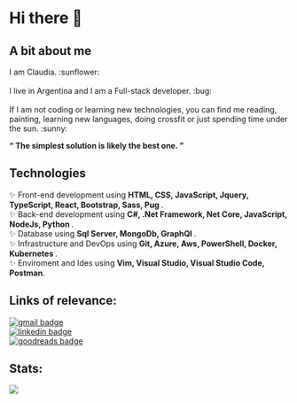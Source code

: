 <h1>Hi there 👋 </h1>

<h2> A bit about me </h2>
<p> I am Claudia. :sunflower:
<br><br>
I live in Argentina and I am a Full-stack developer. :bug:
<br><br>
If I am not coding or learning new technologies, you can find me reading, painting, learning new languages, doing crossfit or just spending time under the sun. :sunny:

<b><q> The simplest solution is likely the best one. </q> </b>

<h2> Technologies </h2>
<p> ✨ Front-end development using <b>HTML, CSS, JavaScript, Jquery, TypeScript, React, Bootstrap, Sass, Pug </b>.
  <br>
  ✨ Back-end development using <b>C#, .Net Framework, Net Core, JavaScript, NodeJs, Python </b>.
  <br>
  ✨ Database using <b>Sql Server, MongoDb, GraphQl </b>.
  <br>
  ✨ Infrastructure and DevOps using <b>Git, Azure, Aws, PowerShell, Docker, Kubernetes </b>.
  <br>
  ✨ Enviroment and Ides using <b>Vim, Visual Studio, Visual Studio Code, Postman</b>.
</p>

<h2> Links of relevance: </h2>
<a href="mailto:claudia.ziemba@gmail.com" target="blank"><img src="https://img.shields.io/badge/CONTACT%20ME-Gmail-D14836?style=for-the-badge&logo=gmail&logoColor=white" alt="gmail badge"/></a>
<br>
<a href="mailto:claudia.ziemba@gmail.com" target="blank"><img src="https://img.shields.io/badge/PROFILE-LinkedIn-0077B5?style=for-the-badge&logo=linkedin&logoColor=white" alt="linkedin badge"/></a>
<br>
<a href="https://www.goodreads.com/clau_zmb" target="blank"><img src="https://img.shields.io/badge/READING-Goodreads-372213?style=for-the-badge&logo=goodreads&logoColor=white" alt="goodreads badge"/></a>

<h2> Stats: </h2>
<div style="width: 100%;">
   <a href="https://github.com/anuraghazra/github-readme-stats" style="display: block; width: 50%;">
       <img align="top" src="https://github-readme-stats.vercel.app/api?username=ckonata&hide=stars&count_private=true&show_icons=true&theme=gruvbox" />
   </a> 
</div>
